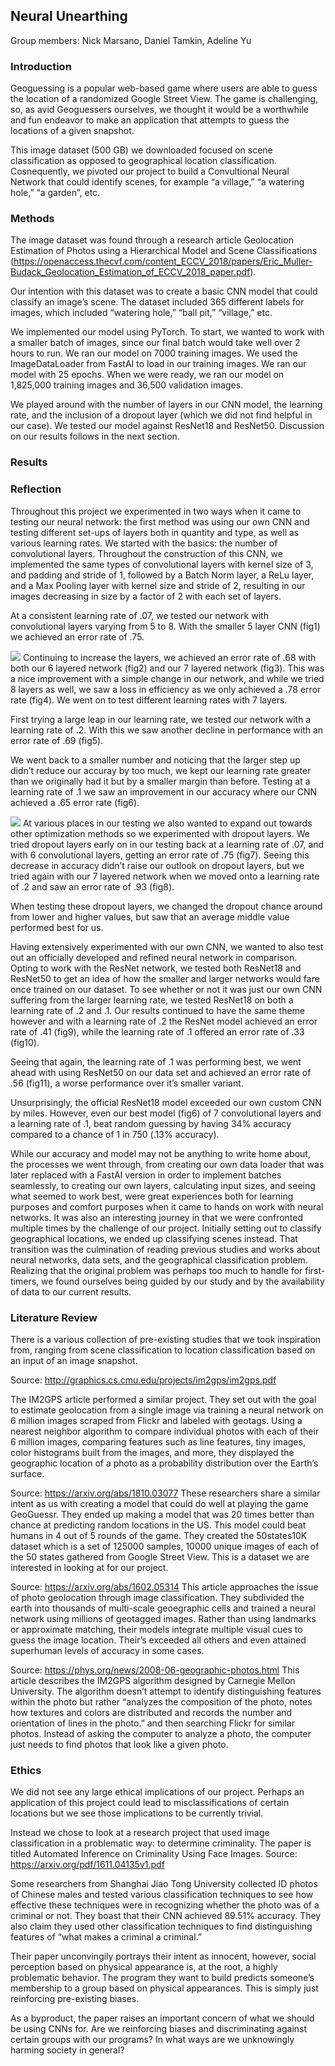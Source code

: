 ## Neural Unearthing

Group members: Nick Marsano, Daniel Tamkin, Adeline Yu
### Introduction
Geoguessing is a popular web-based game where users are able to guess the location of a randomized Google Street View. The game is challenging, so, as avid Geoguessers ourselves, we thought it would be a worthwhile and fun endeavor to make an application that attempts to guess the locations of a given snapshot.

This image dataset (500 GB) we downloaded focused on scene classification as opposed to geographical location classification. Cosnequently, we pivoted our project  to build a Convultional Neural Network that could identify scenes, for example “a village,” “a watering hole,” “a garden”, etc. 

### Methods
The image dataset was found through a research article Geolocation Estimation of Photos using a Hierarchical Model and Scene Classifications (https://openaccess.thecvf.com/content_ECCV_2018/papers/Eric_Muller-Budack_Geolocation_Estimation_of_ECCV_2018_paper.pdf). 

Our intention with this dataset was to create a basic CNN model that could classify an image’s scene. The dataset included 365 different labels for images, which included “watering hole,” “ball pit,” “village,” etc. 

We implemented our model using PyTorch. To start, we wanted to work with a smaller batch of images, since our final batch would take well over 2 hours to run. We ran our model on 7000 training images. We used the ImageDataLoader from FastAI to load in our training images. We ran our model with 25 epochs. When we were ready, we ran our model on 1,825,000 training images and 36,500 validation images. 

We played around with the number of layers in our CNN model, the learning rate, and the inclusion of a dropout layer (which we did not find helpful in our case). We tested our model against ResNet18 and ResNet50. Discussion on our results follows in the next section. 

### Results

### Reflection
Throughout this project we experimented in two  ways when it came to testing our neural network: the first method was using our own CNN and testing different set-ups of layers both in quantity and type, as well as various learning rates. We started with the basics: the number of convolutional layers. Throughout the construction of this CNN, we implemented the same types of convolutional layers with kernel size of 3,  and padding and stride of 1, followed by a Batch Norm layer, a ReLu layer, and a Max Pooling layer with kernel size and stride of 2, resulting in our images decreasing in size by a factor of 2 with each set of layers.

At a consistent learning rate of .07, we tested our network with convolutional layers varying from 5 to 8. With the smaller 5 layer CNN (fig1) we achieved an error rate of .75.

![](images/diagram_1.jpg)
Continuing to increase the layers, we achieved an error rate of .68 with both our 6 layered network (fig2) and our 7 layered network (fig3). This was a nice improvement with a simple change in our network, and while we tried 8 layers as well, we saw a loss in efficiency as we only achieved a .78 error rate (fig4). We went on to test different learning rates with 7 layers. 

First trying a large leap in our learning rate, we tested our network with a learning rate of .2. With this we saw another decline in performance with an error rate of .69 (fig5). 

We went back to a smaller number and noticing that the larger step up didn’t reduce our accuray by too much, we kept our learning rate greater than we originally had it but by a smaller margin than before. Testing at a learning rate of .1 we saw an improvement in our accuracy where our CNN achieved a .65 error rate (fig6).

![](images/diagram_2.jpg)
At various places in our testing we also wanted to expand out towards other optimization methods so we experimented with dropout layers. We tried dropout layers early on in our testing back at a learning rate of .07, and with 6 convolutional layers, getting an error rate of .75 (fig7). Seeing this decrease in accuracy didn’t raise our outlook on dropout layers, but we tried again with our 7 layered network when we moved onto a learning rate of .2 and saw an error rate of .93 (fig8).

When testing these dropout layers, we changed the dropout chance around from lower and higher values, but saw that an average middle value performed best for us.

Having extensively experimented with our own CNN, we wanted to also test out an officially developed and refined neural network in comparison. Opting to work with the ResNet network, we tested both ResNet18 and ResNet50 to get an idea of how the smaller and larger networks would fare once trained on our dataset. To see whether or not it was just our own CNN suffering from the larger learning rate, we tested ResNet18 on both a learning rate of .2 and .1. Our results continued to have the same theme however and with a learning rate of .2 the ResNet model achieved an error rate of .41 (fig9), while the learning rate of .1 offered an error rate of .33 (fig10).

Seeing that again, the learning rate of .1 was performing best, we went ahead with using ResNet50 on our data set and achieved an error rate of .56 (fig11), a worse performance over it’s smaller variant.

Unsurprisingly, the official ResNet18 model exceeded our own custom CNN by miles. However, even our best model (fig6) of 7 convolutional layers and a learning rate of .1, beat random guessing by having 34% accuracy compared to a chance of 1 in 750 (.13% accuracy).

While our accuracy and model may not be anything to write home about, the processes we went through, from creating our own data loader that was later replaced with a FastAI version in order to implement batches seamlessly, to creating our own layers, calculating input sizes, and seeing what seemed to work best, were great experiences both for learning purposes and comfort purposes when it came to hands on work with neural networks. It was also an interesting journey in that we were confronted multiple times by the challenge of our project. Initially setting out to classify geographical locations, we ended up classifying scenes instead. That transition was the culmination of reading previous studies and works about neural networks, data sets, and the geographical classification problem. Realizing that the original problem was perhaps too much to handle for first-timers, we found ourselves being guided by our study and by the availability of data to our current results.

### Literature Review

There is a various collection of pre-existing studies that we took inspiration from, ranging from scene classification to location classification based on an input of an image snapshot. 

Source: http://graphics.cs.cmu.edu/projects/im2gps/im2gps.pdf

The IM2GPS article performed a similar project. They set out with the goal to estimate geolocation from a single image via training a neural network on 6 million images scraped from Flickr and labeled with geotags. Using a nearest neighbor algorithm to compare individual photos with each of their 6 million images, comparing features such as line features, tiny images, color histograms built from the images, and more, they displayed the geographic location of a photo as a probability distribution over the Earth’s surface.

Source: https://arxiv.org/abs/1810.03077
These researchers share a similar intent as us with creating a model that could do well at playing the game GeoGuessr. They ended up  making a model that was 20 times better than chance at predicting random locations  in the US. This model could beat humans in 4 out of 5 rounds of the game. They created the 50states10K dataset which is a set of 125000 samples, 10000 unique images of each of the 50 states gathered from Google Street View. This is a dataset we are interested in looking at for our project.  

Source: https://arxiv.org/abs/1602.05314
This article approaches the issue of photo geolocation through image classification. They subdivided the earth into thousands of multi-scale geoegraphic cells and trained a neural network using millions of geotagged images. Rather than using landmarks or approximate matching, their models integrate multiple visual cues to guess the image location. Their’s exceeded all others and even attained superhuman levels of accuracy in some cases.

Source: https://phys.org/news/2008-06-geographic-photos.html
This article describes the IM2GPS algorithm designed by Carnegie Mellon University. The algorithm doesn’t attempt to identify distinguishing features within the photo but rather “analyzes the composition of the photo, notes how textures and colors are distributed and records the number and orientation of lines in the photo.” and then searching Flickr for similar photos. Instead of asking the computer to analyze a photo, the computer just needs to find photos that look like a given photo.

### Ethics
We did not see any large ethical implications of our project. Perhaps an application of this project could lead to misclassifications of certain locations but we see those implications to be currently trivial. 

Instead we chose to look at a research project that used image classification in a problematic way: to determine criminality. The paper is titled Automated Inference on Criminality Using Face Images. Source: https://arxiv.org/pdf/1611.04135v1.pdf

Some researchers from Shanghai Jiao Tong University collected ID photos of Chinese males and tested various classification techniques to see how effective these techniques were in recognizing whether the photo was of a criminal or not. They boast that their CNN achieved 89.51% accuracy. They also claim they used other classification techniques to find distinguishing features of “what makes a criminal a criminal.”

Their paper unconvingily portrays their intent as innocent, however, social perception based on physical appearance is, at the root, a highly problematic behavior. The program they want to build predicts someone’s membership to a group based on physical appearances. This is simply just reinforcing pre-existing biases. 

As a byproduct, the paper raises an important concern of what we should be using CNNs for. Are we reinforcing biases and discriminating against certain groups with our programs? In what ways are we unknowingly harming society in general? 

